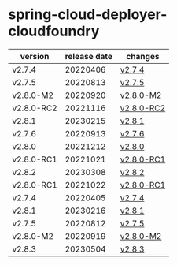 # spring-cloud-deployer-cloudfoundry	


|version|release date|changes|
|---|---|---|
|v2.7.4|20220406|[v2.7.4](./v2.7.4-20220406.md)|
|v2.7.5|20220813|[v2.7.5](./v2.7.5-20220813.md)|
|v2.8.0-M2|20220920|[v2.8.0-M2](./v2.8.0-M2-20220920.md)|
|v2.8.0-RC2|20221116|[v2.8.0-RC2](./v2.8.0-RC2-20221116.md)|
|v2.8.1|20230215|[v2.8.1](./v2.8.1-20230215.md)|
|v2.7.6|20220913|[v2.7.6](./v2.7.6-20220913.md)|
|v2.8.0|20221212|[v2.8.0](./v2.8.0-20221212.md)|
|v2.8.0-RC1|20221021|[v2.8.0-RC1](./v2.8.0-RC1-20221021.md)|
|v2.8.2|20230308|[v2.8.2](./v2.8.2-20230308.md)|
|v2.8.0-RC1|20221022|[v2.8.0-RC1](./v2.8.0-RC1-20221022.md)|
|v2.7.4|20220405|[v2.7.4](./v2.7.4-20220405.md)|
|v2.8.1|20230216|[v2.8.1](./v2.8.1-20230216.md)|
|v2.7.5|20220812|[v2.7.5](./v2.7.5-20220812.md)|
|v2.8.0-M2|20220919|[v2.8.0-M2](./v2.8.0-M2-20220919.md)|
|v2.8.3|20230504|[v2.8.3](./v2.8.3-20230504.md)|
